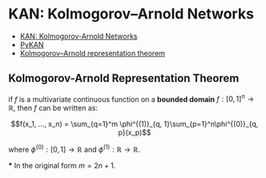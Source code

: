 # KAN: Kolmogorov–Arnold Networks

- [KAN: Kolmogorov-Arnold Networks](https://arxiv.org/abs/2404.19756)
- [PyKAN](https://kindxiaoming.github.io/pykan/)
- [Kolmogorov–Arnold representation theorem](https://en.wikipedia.org/wiki/Kolmogorov–Arnold_representation_theorem)

## Kolmogorov-Arnold Representation Theorem

if $f$ is a multivariate continuous function on a __bounded domain__ $f: [0, 1]^n \rightarrow \mathbb{R}$, then $f$ can be written as:

$$f(x_1, ..., x_n) = \sum_{q=1}^m \phi^{(1)}_{q, 1}\sum_{p=1}^n\phi^{(0)}_{q, p}(x_p)$$

where $\phi^{(0)}: [0, 1]\rightarrow\mathbb{R}$ and $\phi^{(1)}: \mathbb{R}\rightarrow\mathbb{R}$.

__*__ In the original form $m=2n+1$.

